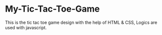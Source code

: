 # My-Tic-Tac-Toe-Game
This is the tic tac toe game design with the help of HTML &amp; CSS, Logics are used with javascript.
